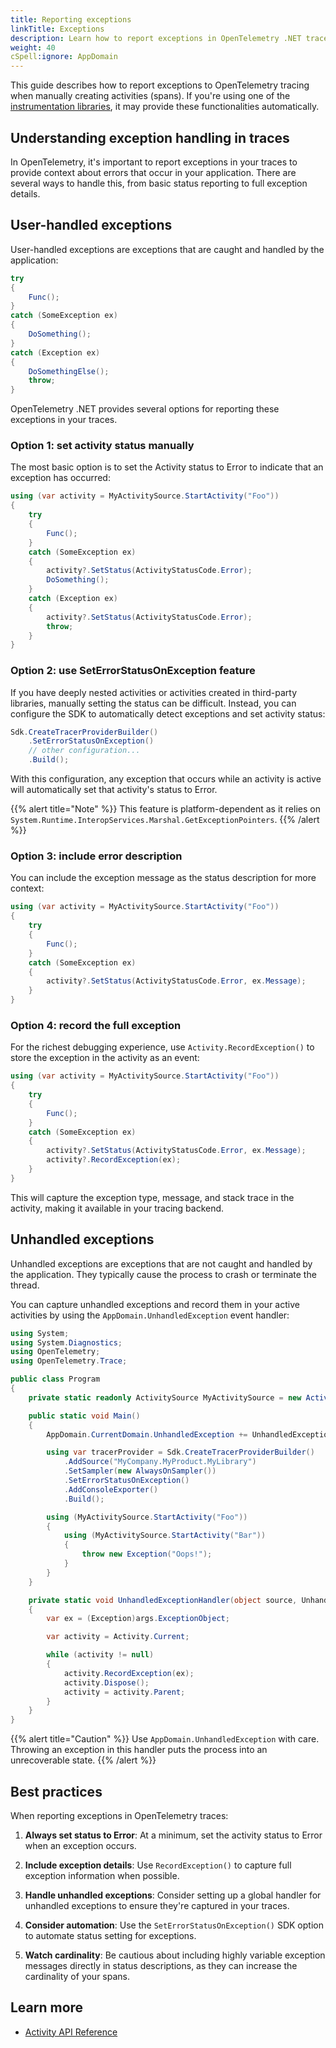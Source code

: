 ```yaml
---
title: Reporting exceptions
linkTitle: Exceptions
description: Learn how to report exceptions in OpenTelemetry .NET traces
weight: 40
cSpell:ignore: AppDomain
---
```


This guide describes how to report exceptions to OpenTelemetry tracing when
manually creating activities (spans). If you're using one of the
[instrumentation libraries](/docs/languages/dotnet/instrumentation/), it may
provide these functionalities automatically.

## Understanding exception handling in traces

In OpenTelemetry, it's important to report exceptions in your traces to provide
context about errors that occur in your application. There are several ways to
handle this, from basic status reporting to full exception details.

## User-handled exceptions

User-handled exceptions are exceptions that are caught and handled by the
application:

```csharp
try
{
    Func();
}
catch (SomeException ex)
{
    DoSomething();
}
catch (Exception ex)
{
    DoSomethingElse();
    throw;
}
```

OpenTelemetry .NET provides several options for reporting these exceptions in
your traces.

### Option 1: set activity status manually

The most basic option is to set the Activity status to Error to indicate that an
exception has occurred:

```csharp
using (var activity = MyActivitySource.StartActivity("Foo"))
{
    try
    {
        Func();
    }
    catch (SomeException ex)
    {
        activity?.SetStatus(ActivityStatusCode.Error);
        DoSomething();
    }
    catch (Exception ex)
    {
        activity?.SetStatus(ActivityStatusCode.Error);
        throw;
    }
}
```

### Option 2: use SetErrorStatusOnException feature

If you have deeply nested activities or activities created in third-party
libraries, manually setting the status can be difficult. Instead, you can
configure the SDK to automatically detect exceptions and set activity status:

```csharp
Sdk.CreateTracerProviderBuilder()
    .SetErrorStatusOnException()
    // other configuration...
    .Build();
```

With this configuration, any exception that occurs while an activity is active
will automatically set that activity's status to Error.

{{% alert title="Note" %}} This feature is platform-dependent as it relies on
`System.Runtime.InteropServices.Marshal.GetExceptionPointers`. {{% /alert %}}

### Option 3: include error description

You can include the exception message as the status description for more
context:

```csharp
using (var activity = MyActivitySource.StartActivity("Foo"))
{
    try
    {
        Func();
    }
    catch (SomeException ex)
    {
        activity?.SetStatus(ActivityStatusCode.Error, ex.Message);
    }
}
```

### Option 4: record the full exception

For the richest debugging experience, use `Activity.RecordException()` to store
the exception in the activity as an event:

```csharp
using (var activity = MyActivitySource.StartActivity("Foo"))
{
    try
    {
        Func();
    }
    catch (SomeException ex)
    {
        activity?.SetStatus(ActivityStatusCode.Error, ex.Message);
        activity?.RecordException(ex);
    }
}
```

This will capture the exception type, message, and stack trace in the activity,
making it available in your tracing backend.

## Unhandled exceptions

Unhandled exceptions are exceptions that are not caught and handled by the
application. They typically cause the process to crash or terminate the thread.

You can capture unhandled exceptions and record them in your active activities
by using the `AppDomain.UnhandledException` event handler:

```csharp
using System;
using System.Diagnostics;
using OpenTelemetry;
using OpenTelemetry.Trace;

public class Program
{
    private static readonly ActivitySource MyActivitySource = new ActivitySource("MyCompany.MyProduct.MyLibrary");

    public static void Main()
    {
        AppDomain.CurrentDomain.UnhandledException += UnhandledExceptionHandler;

        using var tracerProvider = Sdk.CreateTracerProviderBuilder()
            .AddSource("MyCompany.MyProduct.MyLibrary")
            .SetSampler(new AlwaysOnSampler())
            .SetErrorStatusOnException()
            .AddConsoleExporter()
            .Build();

        using (MyActivitySource.StartActivity("Foo"))
        {
            using (MyActivitySource.StartActivity("Bar"))
            {
                throw new Exception("Oops!");
            }
        }
    }

    private static void UnhandledExceptionHandler(object source, UnhandledExceptionEventArgs args)
    {
        var ex = (Exception)args.ExceptionObject;

        var activity = Activity.Current;

        while (activity != null)
        {
            activity.RecordException(ex);
            activity.Dispose();
            activity = activity.Parent;
        }
    }
}
```

{{% alert title="Caution" %}} Use `AppDomain.UnhandledException` with care.
Throwing an exception in this handler puts the process into an unrecoverable
state. {{% /alert %}}

## Best practices

When reporting exceptions in OpenTelemetry traces:

1. **Always set status to Error**: At a minimum, set the activity status to
   Error when an exception occurs.

2. **Include exception details**: Use `RecordException()` to capture full
   exception information when possible.

3. **Handle unhandled exceptions**: Consider setting up a global handler for
   unhandled exceptions to ensure they're captured in your traces.

4. **Consider automation**: Use the `SetErrorStatusOnException()` SDK option to
   automate status setting for exceptions.

5. **Watch cardinality**: Be cautious about including highly variable exception
   messages directly in status descriptions, as they can increase the
   cardinality of your spans.

## Learn more

- [Activity API Reference](https://learn.microsoft.com/dotnet/core/diagnostics/distributed-tracing-concepts)
